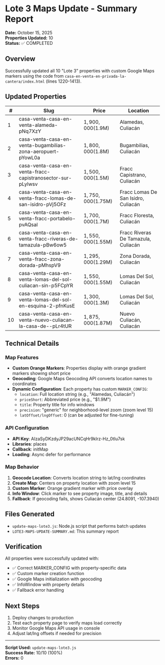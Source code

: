 # Lote 3 Maps Update - Summary Report

**Date:** October 15, 2025  
**Properties Updated:** 10  
**Status:** ✅ COMPLETED

## Overview

Successfully updated all 10 "Lote 3" properties with custom Google Maps markers using the code from `casa-en-venta-en-privada-la-cantera/index.html` (lines 1220-1413).

## Updated Properties

| # | Slug | Price | Location |
|---|------|-------|----------|
| 1 | casa-venta-casa-en-venta-alameda-pNq7XzY | $1,900,000 ($1.9M) | Alamedas, Culiacán |
| 2 | casa-venta-casa-en-venta-bugambilias-zona-aeropuert-pYowL0a | $1,800,000 ($1.8M) | Bugambilias, Culiacán |
| 3 | casa-venta-casa-en-venta-fracc-capistranosector-sur-pLylwsv | $1,500,000 ($1.5M) | Fracc Capistrano, Culiacán |
| 4 | casa-venta-casa-en-venta-fracc-lomas-de-san-isidro-pVj5OFz | $1,750,000 ($1.75M) | Fracc Lomas De San Isidro, Culiacán |
| 5 | casa-venta-casa-en-venta-fracc-portabelo-pvAQsal | $1,700,000 ($1.7M) | Fracc Floresta, Culiacán |
| 6 | casa-venta-casa-en-venta-fracc-riveras-de-tamazula-pBw6ow5 | $1,550,000 ($1.55M) | Fracc Riveras De Tamazula, Culiacán |
| 7 | casa-venta-casa-en-venta-fracc-zona-dorada-pMhspV9 | $1,295,000 ($1.29M) | Zona Dorada, Culiacán |
| 8 | casa-venta-casa-en-venta-lomas-del-sol-culiacan-sin-p5FCpYR | $1,550,000 ($1.55M) | Lomas Del Sol, Culiacán |
| 9 | casa-venta-casa-en-venta-lomas-del-sol-en-esquina-2-pfnKusE | $1,300,000 ($1.3M) | Lomas Del Sol, Culiacán |
| 10 | casa-venta-casa-en-venta-nuevo-culiacan-la-casa-de--pLr4tUR | $1,875,000 ($1.87M) | Nuevo Culiacán, Culiacán |

## Technical Details

### Map Features
- **Custom Orange Markers**: Properties display with orange gradient markers showing short price
- **Geocoding**: Google Maps Geocoding API converts location names to coordinates
- **Dynamic Configuration**: Each property has custom `MARKER_CONFIG`:
  - `location`: Full location string (e.g., "Alamedas, Culiacán")
  - `priceShort`: Abbreviated price (e.g., "$1.9M")
  - `title`: Property title for info windows
  - `precision`: "generic" for neighborhood-level zoom (zoom level 15)
  - `latOffset/lngOffset`: 0 (can be adjusted for fine-tuning)

### API Configuration
- **API Key**: AIzaSyDKzdyJP29acUNCqHr9klrz-Hz_0tIu7sk
- **Libraries**: places
- **Callback**: initMap
- **Loading**: Async defer for performance

### Map Behavior
1. **Geocode Location**: Converts location string to lat/lng coordinates
2. **Create Map**: Centers on property location with zoom level 15
3. **Custom Marker**: Orange gradient marker with price overlay
4. **Info Window**: Click marker to see property image, title, and details
5. **Fallback**: If geocoding fails, shows Culiacán center (24.8091, -107.3940)

## Files Generated

- `update-maps-lote3.js`: Node.js script that performs batch updates
- `LOTE3-MAPS-UPDATE-SUMMARY.md`: This summary report

## Verification

All properties were successfully updated with:
- ✅ Correct MARKER_CONFIG with property-specific data
- ✅ Custom marker creation function
- ✅ Google Maps initialization with geocoding
- ✅ InfoWindow with property details
- ✅ Fallback error handling

## Next Steps

1. Deploy changes to production
2. Test each property page to verify maps load correctly
3. Monitor Google Maps API usage in console
4. Adjust lat/lng offsets if needed for precision

---

**Script Used:** `update-maps-lote3.js`  
**Success Rate:** 10/10 (100%)  
**Errors:** 0
